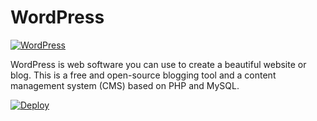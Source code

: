 # WordPress

[![WordPress](https://s.w.org/about/images/logos/wordpress-logo-stacked-rgb.png)](https://wordpress.org)

WordPress is web software you can use to create a beautiful website or blog. This is a free and open-source blogging tool and a content management system (CMS) based on PHP and MySQL.

[![Deploy](https://www.herokucdn.com/deploy/button.png)](https://heroku.com/deploy?template=https://github.com/ferdhika31/Heroku-Wordpress)
